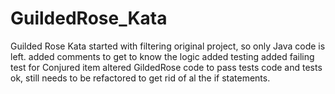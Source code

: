 # GuildedRose_Kata
Guilded Rose Kata
started with filtering original project, so only Java code is left.
added comments to get to know the logic
added testing
added failing test for Conjured item
altered GildedRose code to pass tests
code and tests ok,
still needs to be refactored to get rid of al the if statements.
